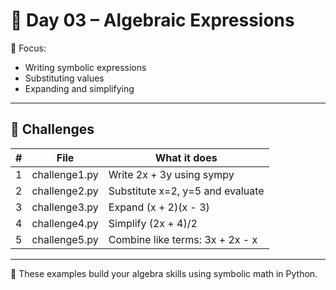 # 📘 Day 03 – Algebraic Expressions

🎯 Focus:
- Writing symbolic expressions
- Substituting values
- Expanding and simplifying

---

## 🧠 Challenges

| # | File | What it does |
|---|------|--------------|
| 1 | challenge1.py | Write 2x + 3y using sympy |
| 2 | challenge2.py | Substitute x=2, y=5 and evaluate |
| 3 | challenge3.py | Expand (x + 2)(x - 3) |
| 4 | challenge4.py | Simplify (2x + 4)/2 |
| 5 | challenge5.py | Combine like terms: 3x + 2x - x |

---

📌 These examples build your algebra skills using symbolic math in Python.